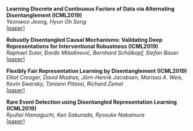 **Learning Discrete and Continuous Factors of Data via Alternating Disentanglement (ICML2019)**  
*Yeonwoo Jeong, Hyun Oh Song*  
[[paper](https://arxiv.org/abs/1905.09432)]  


**Robustly Disentangled Causal Mechanisms: Validating Deep Representations for Interventional Robustness (ICML2019)**  
*Raphael Suter, Đorđe Miladinović, Bernhard Schölkopf, Stefan Bauer*  
[[paper](https://arxiv.org/abs/1811.00007)]  

**Flexibly Fair Representation Learning by Disentanglement (ICML2019)**  
*Elliot Creager, David Madras, Jörn-Henrik Jacobsen, Marissa A. Weis, Kevin Swersky, Toniann Pitassi, Richard Zemel*  
[[paper](https://arxiv.org/abs/1906.02589)]  

**Rare Event Detection using Disentangled Representation Learning (ICML2019)**  
*Ryuhei Hamaguchi, Ken Sakurada, Ryosuke Nakamura*  
[[paper](https://arxiv.org/abs/1812.01285)]  
